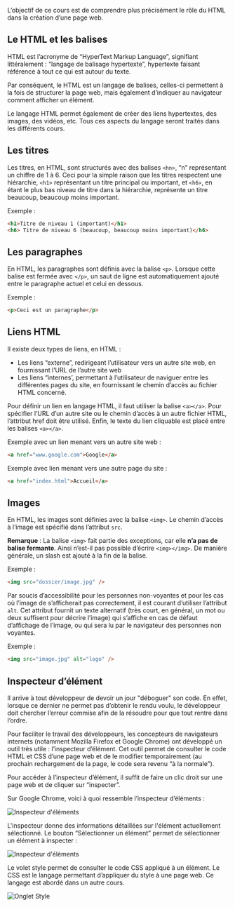 L’objectif de ce cours est de comprendre plus précisément le rôle du HTML dans la création d’une page web.

## Le HTML et les balises

HTML est l’acronyme de “HyperText Markup Language”, signifiant littéralement : “langage de balisage hypertexte”, hypertexte faisant référence à tout ce qui est autour du texte. 

Par conséquent, le HTML est un langage de balises, celles-ci permettent à la fois de structurer la page web, mais également d’indiquer au navigateur comment afficher un élément.

Le langage HTML permet également de créer des liens hypertextes, des images, des vidéos, etc. Tous ces aspects du langage seront traités dans les différents cours. 

## Les titres

Les titres, en HTML, sont structurés avec des balises ```<hn>```, “n” représentant un chiffre de 1 à 6. Ceci pour la simple raison que les titres respectent une hiérarchie, ```<h1>``` représentant un titre principal ou important, et ```<h6>```, en étant le plus bas niveau de titre dans la hiérarchie, représente un titre beaucoup, beaucoup moins important.

Exemple :
``` html
<h1>Titre de niveau 1 (important)</h1>
<h6> Titre de niveau 6 (beaucoup, beaucoup moins important)</h6>
```

## Les paragraphes

En HTML, les paragraphes sont définis avec la balise ```<p>```. Lorsque cette balise est fermée avec ```</p>```, un saut de ligne est automatiquement ajouté entre le paragraphe actuel et celui en dessous.

Exemple :
``` html
<p>Ceci est un paragraphe</p>
```

## Liens HTML

Il existe deux types de liens, en HTML :

- Les liens “externe”, redirigeant l’utilisateur vers un autre site web, en fournissant l’URL de l’autre site web
- Les liens “internes’, permettant à l’utilisateur de naviguer entre les différentes pages du site, en fournissant le chemin d’accès au fichier HTML concerné.

Pour définir un lien en langage HTML, il faut utiliser la balise ```<a></a>```. Pour spécifier l’URL d’un autre site ou le chemin d’accès à un autre fichier HTML, l’attribut href doit être utilisé. Enfin, le texte du lien cliquable est placé entre les balises ```<a></a>```.

Exemple avec un lien menant vers un autre site web :

``` html
<a href="www.google.com">Google</a>
```

Exemple avec lien menant vers une autre page du site :
``` html
<a href="index.html">Accueil</a>
```

## Images

En HTML, les images sont définies avec la balise ```<img>```. Le chemin d’accès à l’image est spécifié dans l’attribut ```src```.

__Remarque__ : La balise ```<img>``` fait partie des exceptions, car elle **n’a pas de balise fermante**. Ainsi n’est-il pas possible d’écrire ```<img></img>```. De manière générale, un slash est ajouté à la fin de la balise.

Exemple :
``` html
<img src="dossier/image.jpg" />
```

Par soucis d’accessibilité pour les personnes non-voyantes et pour les cas où l’image de s’afficherait pas correctement, il est courant d’utiliser l’attribut ```alt```. Cet attribut fournit un texte alternatif (très court, en général, un mot ou deux suffisent pour décrire l’image) qui s’affiche en cas de défaut d’affichage de l’image, ou qui sera lu par le navigateur des personnes non voyantes. 

Exemple :

``` html
<img src="image.jpg" alt="logo" />
```

## Inspecteur d’élément

Il arrive à tout développeur de devoir un jour "déboguer" son code. En effet, lorsque ce dernier ne permet pas d’obtenir le rendu voulu, le développeur doit chercher l’erreur commise afin de la résoudre pour que tout rentre dans l’ordre.

Pour faciliter le travail des développeurs, les concepteurs de navigateurs internets (notamment Mozilla Firefox et Google Chrome) ont développé un outil très utile : l’inspecteur d’élément. Cet outil permet de consulter le code HTML et CSS d’une page web et de le modifier temporairement (au prochain rechargement de la page, le code sera revenu “à la normale”).

Pour accéder à l’inspecteur d’élément, il suffit de faire un clic droit sur une page web et de cliquer sur “inspecter”.

Sur Google Chrome, voici à quoi ressemble l’inspecteur d’éléments :

![Inspecteur d'éléments](https://github.com/Microleadoff/content/blob/master/lang/fr/D%C3%A9veloppement%20G%C3%A9n%C3%A9rique/HTML/courses/0020%20-%20Bases/images/image2.png)

L'inspecteur donne des informations détaillées sur l'élément actuellement sélectionné. Le bouton “Sélectionner un élément” permet de sélectionner un élément à inspecter :

![Inspecteur d'éléments](https://github.com/Microleadoff/content/blob/master/lang/fr/D%C3%A9veloppement%20G%C3%A9n%C3%A9rique/HTML/courses/0020%20-%20Bases/images/image3.png)

Le volet style permet de consulter le code CSS appliqué à un élément. Le CSS est le langage permettant d’appliquer du style à une page web. Ce langage est abordé dans un autre cours. 

![Onglet Style](https://raw.githubusercontent.com/Microleadoff/content/master/lang/fr/courses/D%C3%A9veloppement%20G%C3%A9n%C3%A9rique/HTML/courses/0020%20-%20Bases/images/image1.png)
